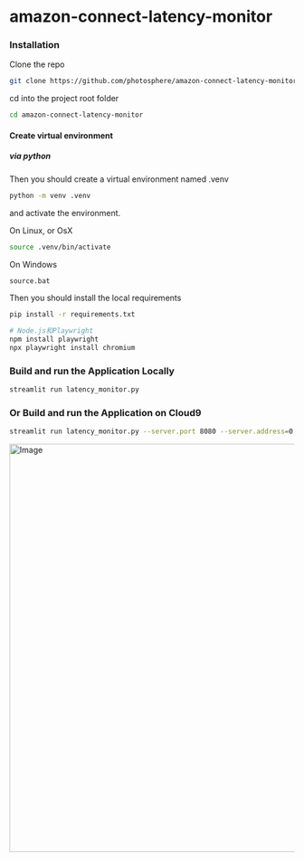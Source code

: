 # amazon-connect-latency-monitor

### Installation

Clone the repo

```bash
git clone https://github.com/photosphere/amazon-connect-latency-monitor.git
```

cd into the project root folder

```bash
cd amazon-connect-latency-monitor
```

#### Create virtual environment

##### via python

Then you should create a virtual environment named .venv

```bash
python -m venv .venv
```

and activate the environment.

On Linux, or OsX 

```bash
source .venv/bin/activate
```
On Windows

```bash
source.bat
```

Then you should install the local requirements

```bash
pip install -r requirements.txt

# Node.js和Playwright
npm install playwright
npx playwright install chromium
```
### Build and run the Application Locally

```bash
streamlit run latency_monitor.py
```
### Or Build and run the Application on Cloud9

```bash
streamlit run latency_monitor.py --server.port 8080 --server.address=0.0.0.0 
```

<img width="780" height="722" alt="Image" src="https://github.com/user-attachments/assets/2e808510-39e7-4394-ad27-1e7f4350e689" />
